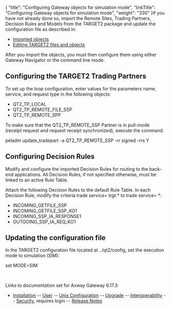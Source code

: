 {
    "title": "Configuring Gateway objects for simulation mode",
    "linkTitle": "Configuring Gateway objects for simulation mode",
    "weight": "330"
}If you have not already done so, import the Remote Sites, Trading Partners, Decision Rules and Models from the TARGET2 package and update the configuration file as described in:

-   [Imported objects](../../c_qt2_configoverview/c_qt2_importedobjects)
-   [Editing TARGET2 files and objects](../../c_qt2_configoverview/t_qt2_editfilesandobjects)

After you import the objects, you must then configure them using either Gateway Navigator or the command line mode.

## Configuring the TARGET2 Trading Partners

To set up the loop configuration, enter values for the parameters name, service, and request type in the following objects:

-   QT2\_TP\_LOCAL
-   QT2\_TP\_REMOTE\_FILE\_SSP
-   QT2\_TP\_REMOTE\_SPP

To make sure that the QT2\_TP\_REMOTE\_SSP Partner is in pull-mode (receipt request and request receipt synchronized), execute the command:

peladm update\_tradepart -a QT2\_TP\_REMOTE\_SSP -rr signed -rrs Y

## Configuring Decision Rules

Modify and configure the imported Decision Rules for routing to the back-end applications. All Decision Rules, if not specified otherwise, must be linked to an active Rule Table.

Attach the following Decision Rules to the default Rule Table. In each Decision Rule, modify the criteria <span class="codeBold_in_para">trade service= trgt.\*</span> to <span class="codeBold_in_para">trade service= \*</span>:

-   INCOMING\_GETFILE\_SSP
-   INCOMING\_GETFILE\_SSP\_KO1
-   INCOMING\_SSP\_IA\_RESPONSE1
-   OUTGOING\_SSP\_IA\_REQ\_KO1

## Updating the configuration file

In the TARGET2 configuration file located at <span class="code">../qt2/config</span>, set the execution mode to simulation (SIM):

set MODE=SIM

 

Links to documentation set for Axway Gateway <span class="mc-variable axway_variables.Release_Number variable">6.17.3</span>:

-   [Installation](#) -- [User](#) -- [Unix Configuration](#) -- [Upgrade](#) -- [Interoperability](#) -- [Security](#), requires login -- [Release Notes](#)
